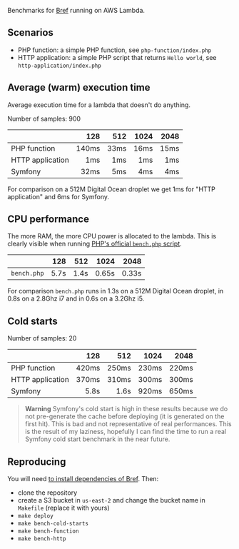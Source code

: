Benchmarks for [Bref](https://github.com/brefphp/bref) running on AWS Lambda.

## Scenarios

- PHP function: a simple PHP function, see `php-function/index.php`
- HTTP application: a simple PHP script that returns `Hello world`, see `http-application/index.php`

## Average (warm) execution time

Average execution time for a lambda that doesn't do anything.

Number of samples: 900

|                  | 128   | 512  | 1024 | 2048 |
|------------------|------:|-----:|-----:|-----:|
| PHP function     | 140ms | 33ms | 16ms | 15ms |
| HTTP application |   1ms |  1ms |  1ms |  1ms |
| Symfony          |  32ms |  5ms |  4ms |  4ms |

For comparison on a 512M Digital Ocean droplet we get 1ms for "HTTP application" and 6ms for Symfony.

## CPU performance

The more RAM, the more CPU power is allocated to the lambda. This is clearly visible when running [PHP's official `bench.php` script](https://github.com/php/php-src/blob/master/Zend/bench.php).

|                  | 128   | 512  | 1024 | 2048 |
|------------------|------:|-----:|-----:|-----:|
| `bench.php`      |  5.7s | 1.4s | 0.65s | 0.33s |

For comparison  `bench.php` runs in 1.3s on a 512M Digital Ocean droplet, in 0.8s on a 2.8Ghz i7 and in 0.6s on a 3.2Ghz i5.

## Cold starts

Number of samples: 20

|                  | 128   | 512   | 1024  | 2048  |
|------------------|------:|------:|------:|------:|
| PHP function     | 420ms | 250ms | 230ms | 220ms |
| HTTP application | 370ms | 310ms | 300ms | 300ms |
| Symfony          |  5.8s |  1.6s | 920ms | 650ms |

> **Warning** Symfony's cold start is high in these results because we do not pre-generate the cache before deploying (it is generated on the first hit). This is bad and not representative of real performances. This is the result of my laziness, hopefully I can find the time to run a real Symfony cold start benchmark in the near future.

## Reproducing

You will need [to install dependencies of Bref](https://bref.sh/docs/installation.html). Then:

- clone the repository
- create a S3 bucket in `us-east-2` and change the bucket name in `Makefile` (replace it with yours)
- `make deploy`
- `make bench-cold-starts`
- `make bench-function`
- `make bench-http`
